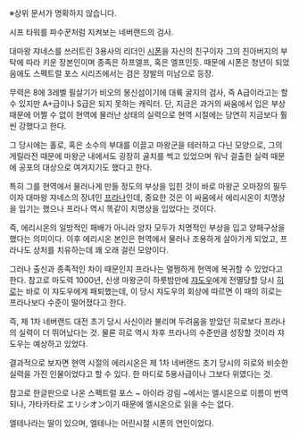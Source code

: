 ※상위 문서가 명확하지 않습니다.  

시프 타워를 파수꾼처럼 지켜보는 네버랜드의 검사.  

대마왕 쟈네스를 쓰러트린 3용사의 리더인 [시폰](%EC%8B%9C%ED%8F%B0.md)을 자신의 친구이자 그의 친아버지의 부탁에
따라 키운 장본인이며 종족은 하프엘프, 혹은 엘프인듯. 때문에 시폰은 청년이 되었음에도 스펙트럴 포스 시리즈에서는 검은 장발의 미남으로
등장.

무력은 8에 3레벨 필살기가 비오의 봉신섬이기에 대륙 굴지의 검사, 즉 A급이라고는 할 수 있지만 A+급이나 S급은 되지 못하는 캐릭터.
단, 지금은 과거의 싸움에서 입은 부상 때문에 어쩔 수 없이 현역에 물러난 상태의 실력으로 현역 시절에는 당연히 지금보다 훨씬 강했다고
한다.  

그 당시에는 홀로, 혹은 소수의 부대를 이끌고 마왕군을 테러하고 다닌 모양으로, 그의 게릴라전 때문에 마왕군 내에서도 굉장히 골치를 썩고
있었으며 워낙 걸출한 실력 때문에 공포의 대상으로 여겨지기도 했다고 한다.  

특히 그를 현역에서 물러나게 만들 정도의 부상을 입힌 것이 바로 마왕군 오마장의 필두이자 대마왕 쟈네스의 장녀인
[프라나](%ED%94%84%EB%9D%BC%EB%82%98.md)인데, 중요한 것은 이 싸움에서 에리시온이 치명상을 입기는 했으나
프라나 역시 똑같이 치명상을 입었다는 것이다.

즉, 에리시온의 일방적인 패배가 아니라 양자 모두가 치명적인 부상을 입고 양패구상을 했다는 의미이다. 이후 에리시온 본인은 현역에서 물러나
조용하게 살아가게 되었고, 프라나도 상처를 치유하는데 꽤 오래 걸린 모양이다.  

그러나 출신과 종족적인 차이 때문인지 프라나는 멀쩡하게 현역에 복귀할 수 있었다고 한다. 참고로 마도력 1000년, 신생 마왕군이 하룻밤만에
[쟈도우](%EC%9F%88%EB%8F%84%EC%9A%B0.md)에게 전멸당할 당시
[히로](%ED%9E%88%EB%A1%9C.md)는 바로 이 쟈도우에게 패퇴했는데, 이 당시 쟈도우의 회상에 따르면 이 때의 히로는
프라나보다 수준이 떨어졌다고 한다.

즉, 제 1차 네버랜드 대전 초기 당시 사신이라 불리며 두려움을 받았던 히로보다 프라나의 실력이 더 뛰어났다는 것. 물론 히로 역시 차후
프라나의 수준만큼 성장할 것이라 쟈도우는 예상하고 있었다.  

결과적으로 보자면 현역 시절의 에리시온은 제 1차 네버랜드 초기 당시의 히로와 비슷한 실력을 가진 인물이었다고 할 수 있다. 한 마디로
5용사급이나 그보다 위였다는 것.  

참고로 한글판으로 나온 스펙트럴 포스 ~ 아이라 강림 ~에서는 엘시온으로 이름이 번역되나, 가타카타로 エリシオン이기 때문에 엘시온으로 읽을
수는 없다.  

엘테나라는 딸이 있으며, 엘테나는 어린시절 시폰의 연인이었다.  


